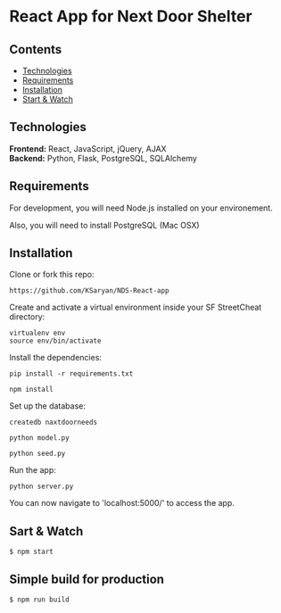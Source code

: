 # React App for Next Door Shelter


## Contents
* [Technologies](#technologies)
* [Requirements](#requirements)
* [Installation](#installation)
* [Start & Watch](#start)

## <a name="technologies"></a>Technologies
<b>Frontend:</b> React, JavaScript, jQuery, AJAX<br/>
<b>Backend:</b> Python, Flask, PostgreSQL, SQLAlchemy<br/>


## <a name="requirements"></a>Requirements

For development, you will need Node.js installed on your environement.

Also, you will need to install PostgreSQL (Mac OSX)


## <a name="installation"></a>Installation

Clone or fork this repo:

```
https://github.com/KSaryan/NDS-React-app
```

Create and activate a virtual environment inside your SF StreetCheat directory:

```
virtualenv env
source env/bin/activate
```

Install the dependencies:

```
pip install -r requirements.txt
```
```
npm install
```

Set up the database:
```
createdb naxtdoorneeds
```
```
python model.py
```
```
python seed.py
``` 

Run the app:

```
python server.py
```

You can now navigate to 'localhost:5000/' to access the app.


## <a name="start"></a>Sart & Watch

    $ npm start

## Simple build for production

    $ npm run build
